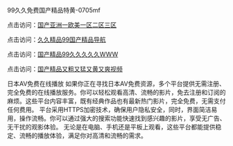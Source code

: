 99久久免费国产精品特黄-0705mf

点击访问：<a href="https://gsd-agv.pages.dev/">国产亚洲一欧美一区二区三区</a>

点击访问：<a href="https://gda-c7m.pages.dev/">久久精品99国产精品导航</a>

点击访问：<a href="https://tfda.pages.dev/">国产精品99久久久久久WWW</a>

点击访问：<a href="https://bsdf-5f5.pages.dev/">国产精品又粗又猛又黄又爽视频</a>

日本AV免费在线播放
如果你正在寻找日本AV免费资源，多个平台提供无需注册、完全免费的在线播放服务。你可以轻松观看高清、流畅的影片，免去注册和订阅的麻烦。这些平台内容丰富，既有经典作品也有最新热门影片，完全免费，无需支付任何费用。
平台采用HTTPS加密技术，确保用户隐私安全，同时，界面简洁易用，操作流畅。你可以通过强大的搜索功能快速找到感兴趣的影片，享受无广告、无干扰的观影体验。
无论是在电脑、手机还是平板上观看，这些平台都能提供稳定、流畅的播放体验，满足你对高清和流畅的需求。



<span style="display:none;">[Canonical link](https://github.com/hh20250705/hh14 ）</span>


